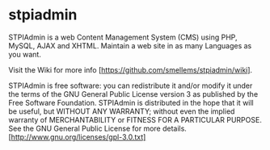 stpiadmin
=========

STPIAdmin is a web Content Management System (CMS) using PHP, MySQL, AJAX
and XHTML. Maintain a web site in as many Languages as you want.

Visit the Wiki for more info [https://github.com/smellems/stpiadmin/wiki].

STPIAdmin is free software: you can redistribute it and/or modify it
under the terms of the GNU General Public License version 3 as published
by the Free Software Foundation. STPIAdmin is distributed in the hope that
it will be useful, but WITHOUT ANY WARRANTY; without even the implied
warranty of MERCHANTABILITY or FITNESS FOR A PARTICULAR PURPOSE.
See the GNU General Public License for more details.
[http://www.gnu.org/licenses/gpl-3.0.txt]
